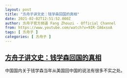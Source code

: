 ```yaml
---
layout: post
title: "方舟子讲文史：钱学森回国的真相"
date: 2021-02-02T12:51:52.000Z
author: 方舟子官方频道 Fang Zhouzi - Official Channel
from: https://www.youtube.com/watch?v=9IR-IA6xsoA
tags: [ 方舟子 ]
categories: [ 方舟子 ]
---
```

<!--1612270312000-->
[方舟子讲文史：钱学森回国的真相](https://www.youtube.com/watch?v=9IR-IA6xsoA)
------

<div>
中国国内关于钱学森当年从美国回中国的说法有很多不实之处。
</div>
